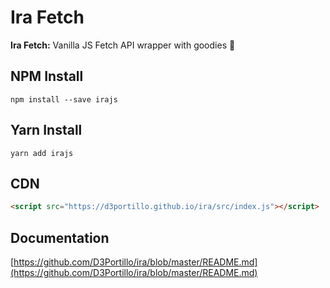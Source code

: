 # Ira Fetch

**Ira Fetch:** Vanilla JS Fetch API wrapper with goodies 🍒

## NPM Install

```
npm install --save irajs
```

## Yarn Install

```
yarn add irajs
```

## CDN

```html
<script src="https://d3portillo.github.io/ira/src/index.js"></script>
```

## Documentation

[https://github.com/D3Portillo/ira/blob/master/README.md](https://github.com/D3Portillo/ira/blob/master/README.md)
